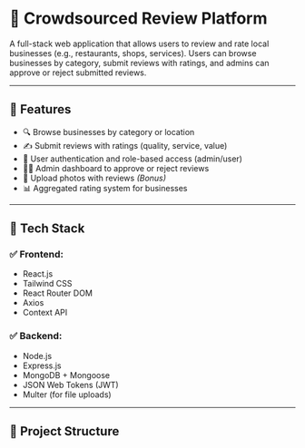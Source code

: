 # 🌟 Crowdsourced Review Platform

A full-stack web application that allows users to review and rate local businesses (e.g., restaurants, shops, services). Users can browse businesses by category, submit reviews with ratings, and admins can approve or reject submitted reviews.

---

## 🚀 Features

- 🔍 Browse businesses by category or location
- ✍️ Submit reviews with ratings (quality, service, value)
- 🔐 User authentication and role-based access (admin/user)
- 🧑‍💼 Admin dashboard to approve or reject reviews
- 📸 Upload photos with reviews *(Bonus)*
- 📊 Aggregated rating system for businesses

---

## 🧱 Tech Stack

### ✅ Frontend:
- React.js
- Tailwind CSS
- React Router DOM
- Axios
- Context API

### ✅ Backend:
- Node.js
- Express.js
- MongoDB + Mongoose
- JSON Web Tokens (JWT)
- Multer (for file uploads)

---

## 📂 Project Structure

